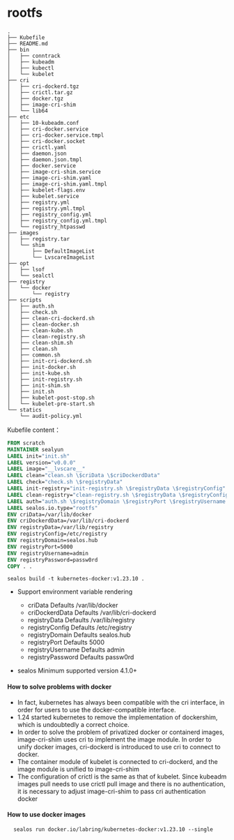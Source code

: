 # rootfs

```
.
├── Kubefile
├── README.md
├── bin
│   ├── conntrack
│   ├── kubeadm
│   ├── kubectl
│   └── kubelet
├── cri
│   ├── cri-dockerd.tgz
│   ├── crictl.tar.gz
│   ├── docker.tgz
│   ├── image-cri-shim
│   └── lib64
├── etc
│   ├── 10-kubeadm.conf
│   ├── cri-docker.service
│   ├── cri-docker.service.tmpl
│   ├── cri-docker.socket
│   ├── crictl.yaml
│   ├── daemon.json
│   ├── daemon.json.tmpl
│   ├── docker.service
│   ├── image-cri-shim.service
│   ├── image-cri-shim.yaml
│   ├── image-cri-shim.yaml.tmpl
│   ├── kubelet-flags.env
│   ├── kubelet.service
│   ├── registry.yml
│   ├── registry.yml.tmpl
│   ├── registry_config.yml
│   ├── registry_config.yml.tmpl
│   └── registry_htpasswd
├── images
│   ├── registry.tar
│   └── shim
│       ├── DefaultImageList
│       └── LvscareImageList
├── opt
│   ├── lsof
│   └── sealctl
├── registry
│   └── docker
│       └── registry
├── scripts
│   ├── auth.sh
│   ├── check.sh
│   ├── clean-cri-dockerd.sh
│   ├── clean-docker.sh
│   ├── clean-kube.sh
│   ├── clean-registry.sh
│   ├── clean-shim.sh
│   ├── clean.sh
│   ├── common.sh
│   ├── init-cri-dockerd.sh
│   ├── init-docker.sh
│   ├── init-kube.sh
│   ├── init-registry.sh
│   ├── init-shim.sh
│   ├── init.sh
│   ├── kubelet-post-stop.sh
│   └── kubelet-pre-start.sh
└── statics
    └── audit-policy.yml

```

Kubefile content：

```dockerfile
FROM scratch
MAINTAINER sealyun
LABEL init="init.sh"
LABEL version="v0.0.0"
LABEL image="__lvscare__"
LABEL clean="clean.sh \$criData \$criDockerdData"
LABEL check="check.sh \$registryData"
LABEL init-registry="init-registry.sh \$registryData \$registryConfig"
LABEL clean-registry="clean-registry.sh \$registryData \$registryConfig"
LABEL auth="auth.sh \$registryDomain \$registryPort \$registryUsername \$registryPassword"
LABEL sealos.io.type="rootfs"
ENV criData=/var/lib/docker
ENV criDockerdData=/var/lib/cri-dockerd
ENV registryData=/var/lib/registry
ENV registryConfig=/etc/registry
ENV registryDomain=sealos.hub
ENV registryPort=5000
ENV registryUsername=admin
ENV registryPassword=passw0rd
COPY . .
```

`sealos build -t kubernetes-docker:v1.23.10 .` 

- Support environment variable rendering
  - criData Defaults  /var/lib/docker
  - criDockerdData Defaults /var/lib/cri-dockerd
  - registryData Defaults  /var/lib/registry
  - registryConfig Defaults /etc/registry
  - registryDomain Defaults sealos.hub
  - registryPort Defaults 5000
  - registryUsername Defaults admin
  - registryPassword Defaults passw0rd

- sealos Minimum supported version 4.1.0+

#### How to solve problems with docker

- In fact, kubernetes has always been compatible with the cri interface, in order for users to use the docker-compatible interface.
- 1.24 started kubernetes to remove the implementation of dockershim, which is undoubtedly a correct choice.
- In order to solve the problem of privatized docker or containerd images, image-cri-shim uses cri to implement the image module. In order to unify docker images, cri-dockerd is introduced to use cri to connect to docker.
- The container module of kubelet is connected to cri-dockerd, and the image module is unified to image-cri-shim
- The configuration of crictl is the same as that of kubelet. Since kubeadm images pull needs to use crictl pull image and there is no authentication, it is necessary to adjust image-cri-shim to pass cri authentication docker

#### How to use docker images

```shell
  sealos run docker.io/labring/kubernetes-docker:v1.23.10 --single
```

